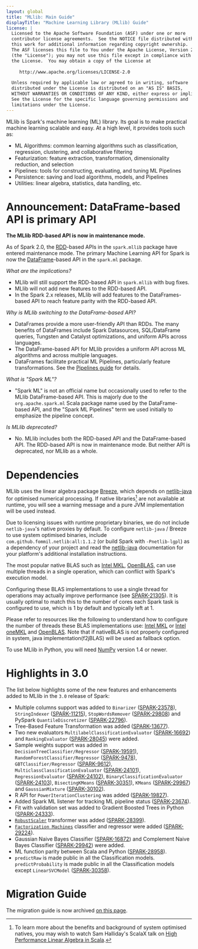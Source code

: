 ```yaml
---
layout: global
title: "MLlib: Main Guide"
displayTitle: "Machine Learning Library (MLlib) Guide"
license: |
  Licensed to the Apache Software Foundation (ASF) under one or more
  contributor license agreements.  See the NOTICE file distributed with
  this work for additional information regarding copyright ownership.
  The ASF licenses this file to You under the Apache License, Version 2.0
  (the "License"); you may not use this file except in compliance with
  the License.  You may obtain a copy of the License at
 
     http://www.apache.org/licenses/LICENSE-2.0
 
  Unless required by applicable law or agreed to in writing, software
  distributed under the License is distributed on an "AS IS" BASIS,
  WITHOUT WARRANTIES OR CONDITIONS OF ANY KIND, either express or implied.
  See the License for the specific language governing permissions and
  limitations under the License.
---
```


MLlib is Spark's machine learning (ML) library.
Its goal is to make practical machine learning scalable and easy.
At a high level, it provides tools such as:

* ML Algorithms: common learning algorithms such as classification, regression, clustering, and collaborative filtering
* Featurization: feature extraction, transformation, dimensionality reduction, and selection
* Pipelines: tools for constructing, evaluating, and tuning ML Pipelines
* Persistence: saving and load algorithms, models, and Pipelines
* Utilities: linear algebra, statistics, data handling, etc.

# Announcement: DataFrame-based API is primary API

**The MLlib RDD-based API is now in maintenance mode.**

As of Spark 2.0, the [RDD](rdd-programming-guide.html#resilient-distributed-datasets-rdds)-based APIs in the `spark.mllib` package have entered maintenance mode.
The primary Machine Learning API for Spark is now the [DataFrame](sql-programming-guide.html)-based API in the `spark.ml` package.

*What are the implications?*

* MLlib will still support the RDD-based API in `spark.mllib` with bug fixes.
* MLlib will not add new features to the RDD-based API.
* In the Spark 2.x releases, MLlib will add features to the DataFrames-based API to reach feature parity with the RDD-based API.

*Why is MLlib switching to the DataFrame-based API?*

* DataFrames provide a more user-friendly API than RDDs.  The many benefits of DataFrames include Spark Datasources, SQL/DataFrame queries, Tungsten and Catalyst optimizations, and uniform APIs across languages.
* The DataFrame-based API for MLlib provides a uniform API across ML algorithms and across multiple languages.
* DataFrames facilitate practical ML Pipelines, particularly feature transformations.  See the [Pipelines guide](ml-pipeline.html) for details.

*What is "Spark ML"?*

* "Spark ML" is not an official name but occasionally used to refer to the MLlib DataFrame-based API.
  This is majorly due to the `org.apache.spark.ml` Scala package name used by the DataFrame-based API, 
  and the "Spark ML Pipelines" term we used initially to emphasize the pipeline concept.
  
*Is MLlib deprecated?*

* No. MLlib includes both the RDD-based API and the DataFrame-based API.
  The RDD-based API is now in maintenance mode.
  But neither API is deprecated, nor MLlib as a whole.

# Dependencies

MLlib uses the linear algebra package [Breeze](http://www.scalanlp.org/), which depends on
[netlib-java](https://github.com/fommil/netlib-java) for optimised numerical processing.
If native libraries[^1] are not available at runtime, you will see a warning message and a pure JVM
implementation will be used instead.

Due to licensing issues with runtime proprietary binaries, we do not include `netlib-java`'s native
proxies by default.
To configure `netlib-java` / Breeze to use system optimised binaries, include
`com.github.fommil.netlib:all:1.1.2` (or build Spark with `-Pnetlib-lgpl`) as a dependency of your
project and read the [netlib-java](https://github.com/fommil/netlib-java) documentation for your
platform's additional installation instructions.

The most popular native BLAS such as [Intel MKL](https://software.intel.com/en-us/mkl), [OpenBLAS](http://www.openblas.net), can use multiple threads in a single operation, which can conflict with Spark's execution model.

Configuring these BLAS implementations to use a single thread for operations may actually improve performance (see [SPARK-21305](https://issues.apache.org/jira/browse/SPARK-21305)). It is usually optimal to match this to the number of cores each Spark task is configured to use, which is 1 by default and typically left at 1.

Please refer to resources like the following to understand how to configure the number of threads these BLAS implementations use: [Intel MKL](https://software.intel.com/en-us/articles/recommended-settings-for-calling-intel-mkl-routines-from-multi-threaded-applications) or [Intel oneMKL](https://software.intel.com/en-us/onemkl-linux-developer-guide-improving-performance-with-threading) and [OpenBLAS](https://github.com/xianyi/OpenBLAS/wiki/faq#multi-threaded). Note that if nativeBLAS is not properly configured in system, java implementation(f2jBLAS) will be used as fallback option.

To use MLlib in Python, you will need [NumPy](http://www.numpy.org) version 1.4 or newer.

[^1]: To learn more about the benefits and background of system optimised natives, you may wish to
    watch Sam Halliday's ScalaX talk on [High Performance Linear Algebra in Scala](http://fommil.github.io/scalax14/#/).

# Highlights in 3.0

The list below highlights some of the new features and enhancements added to MLlib in the `3.0`
release of Spark:

* Multiple columns support was added to `Binarizer` ([SPARK-23578](https://issues.apache.org/jira/browse/SPARK-23578)), `StringIndexer` ([SPARK-11215](https://issues.apache.org/jira/browse/SPARK-11215)), `StopWordsRemover` ([SPARK-29808](https://issues.apache.org/jira/browse/SPARK-29808)) and PySpark `QuantileDiscretizer` ([SPARK-22796](https://issues.apache.org/jira/browse/SPARK-22796)).
* Tree-Based Feature Transformation was added
([SPARK-13677](https://issues.apache.org/jira/browse/SPARK-13677)).
* Two new evaluators `MultilabelClassificationEvaluator` ([SPARK-16692](https://issues.apache.org/jira/browse/SPARK-16692)) and `RankingEvaluator` ([SPARK-28045](https://issues.apache.org/jira/browse/SPARK-28045)) were added.
* Sample weights support was added in `DecisionTreeClassifier/Regressor` ([SPARK-19591](https://issues.apache.org/jira/browse/SPARK-19591)), `RandomForestClassifier/Regressor` ([SPARK-9478](https://issues.apache.org/jira/browse/SPARK-9478)), `GBTClassifier/Regressor` ([SPARK-9612](https://issues.apache.org/jira/browse/SPARK-9612)),  `MulticlassClassificationEvaluator` ([SPARK-24101](https://issues.apache.org/jira/browse/SPARK-24101)), `RegressionEvaluator` ([SPARK-24102](https://issues.apache.org/jira/browse/SPARK-24102)), `BinaryClassificationEvaluator` ([SPARK-24103](https://issues.apache.org/jira/browse/SPARK-24103)), `BisectingKMeans` ([SPARK-30351](https://issues.apache.org/jira/browse/SPARK-30351)), `KMeans` ([SPARK-29967](https://issues.apache.org/jira/browse/SPARK-29967)) and `GaussianMixture` ([SPARK-30102](https://issues.apache.org/jira/browse/SPARK-30102)).
* R API for `PowerIterationClustering` was added
([SPARK-19827](https://issues.apache.org/jira/browse/SPARK-19827)).
* Added Spark ML listener for tracking ML pipeline status
([SPARK-23674](https://issues.apache.org/jira/browse/SPARK-23674)).
* Fit with validation set was added to Gradient Boosted Trees in Python
([SPARK-24333](https://issues.apache.org/jira/browse/SPARK-24333)).
* [`RobustScaler`](ml-features.html#robustscaler) transformer was added
([SPARK-28399](https://issues.apache.org/jira/browse/SPARK-28399)).
* [`Factorization Machines`](ml-classification-regression.html#factorization-machines) classifier and regressor were added
([SPARK-29224](https://issues.apache.org/jira/browse/SPARK-29224)).
* Gaussian Naive Bayes Classifier ([SPARK-16872](https://issues.apache.org/jira/browse/SPARK-16872)) and Complement Naive Bayes Classifier ([SPARK-29942](https://issues.apache.org/jira/browse/SPARK-29942)) were added.
* ML function parity between Scala and Python
([SPARK-28958](https://issues.apache.org/jira/browse/SPARK-28958)).
* `predictRaw` is made public in all the Classification models. `predictProbability` is made public in all the Classification models except `LinearSVCModel`
([SPARK-30358](https://issues.apache.org/jira/browse/SPARK-30358)).

# Migration Guide

The migration guide is now archived [on this page](ml-migration-guide.html).

